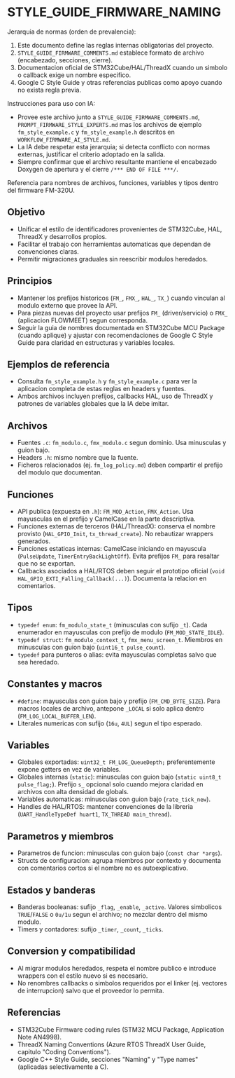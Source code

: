 # STYLE_GUIDE_FIRMWARE_NAMING

Jerarquia de normas (orden de prevalencia):
1. Este documento define las reglas internas obligatorias del proyecto.
2. `STYLE_GUIDE_FIRMWARE_COMMENTS.md` establece formato de archivo (encabezado, secciones, cierre).
3. Documentacion oficial de STM32Cube/HAL/ThreadX cuando un simbolo o callback exige un nombre especifico.
4. Google C Style Guide y otras referencias publicas como apoyo cuando no exista regla previa.

Instrucciones para uso con IA:
- Provee este archivo junto a `STYLE_GUIDE_FIRMWARE_COMMENTS.md`, `PROMPT_FIRMWARE_STYLE_EXPERTS.md` mas los archivos de ejemplo `fm_style_example.c` y `fm_style_example.h` descritos en `WORKFLOW_FIRMWARE_AI_STYLE.md`.
- La IA debe respetar esta jerarquia; si detecta conflicto con normas externas, justificar el criterio adoptado en la salida.
- Siempre confirmar que el archivo resultante mantiene el encabezado Doxygen de apertura y el cierre `/*** END OF FILE ***/`.


Referencia para nombres de archivos, funciones, variables y tipos dentro del firmware FM-320U.

## Objetivo
- Unificar el estilo de identificadores provenientes de STM32Cube, HAL, ThreadX y desarrollos propios.
- Facilitar el trabajo con herramientas automaticas que dependan de convenciones claras.
- Permitir migraciones graduales sin reescribir modulos heredados.

## Principios
- Mantener los prefijos historicos (`FM_`, `FMX_`, `HAL_`, `TX_`) cuando vinculan al modulo externo que provee la API.
- Para piezas nuevas del proyecto usar prefijos `FM_` (driver/servicio) o `FMX_` (aplicacion FLOWMEET) segun corresponda.
- Seguir la guia de nombres documentada en STM32Cube MCU Package (cuando aplique) y ajustar con recomendaciones de Google C Style Guide para claridad en estructuras y variables locales.


## Ejemplos de referencia
- Consulta `fm_style_example.h` y `fm_style_example.c` para ver la aplicacion completa de estas reglas en headers y fuentes.
- Ambos archivos incluyen prefijos, callbacks HAL, uso de ThreadX y patrones de variables globales que la IA debe imitar.

## Archivos
- Fuentes `.c`: `fm_modulo.c`, `fmx_modulo.c` segun dominio. Usa minusculas y guion bajo.
- Headers `.h`: mismo nombre que la fuente.
- Ficheros relacionados (ej. `fm_log_policy.md`) deben compartir el prefijo del modulo que documentan.

## Funciones
- API publica (expuesta en `.h`): `FM_MOD_Action`, `FMX_Action`. Usa mayusculas en el prefijo y CamelCase en la parte descriptiva.
- Funciones externas de terceros (HAL/ThreadX): conserva el nombre provisto (`HAL_GPIO_Init`, `tx_thread_create`). No rebautizar wrappers generados.
- Funciones estaticas internas: CamelCase iniciando en mayuscula (`PulseUpdate`, `TimerEntryBackLightOff`). Evita prefijos `FM_` para resaltar que no se exportan.
- Callbacks asociados a HAL/RTOS deben seguir el prototipo oficial (`void HAL_GPIO_EXTI_Falling_Callback(...)`). Documenta la relacion en comentarios.

## Tipos
- `typedef enum`: `fm_modulo_state_t` (minusculas con sufijo `_t`). Cada enumerador en mayusculas con prefijo de modulo (`FM_MOD_STATE_IDLE`).
- `typedef struct`: `fm_modulo_context_t`, `fmx_menu_screen_t`. Miembros en minusculas con guion bajo (`uint16_t pulse_count`).
- `typedef` para punteros o alias: evita mayusculas completas salvo que sea heredado.

## Constantes y macros
- `#define`: mayusculas con guion bajo y prefijo (`FM_CMD_BYTE_SIZE`). Para macros locales de archivo, antepone `_LOCAL` si solo aplica dentro (`FM_LOG_LOCAL_BUFFER_LEN`).
- Literales numericas con sufijo (`16u`, `4UL`) segun el tipo esperado.

## Variables
- Globales exportadas: `uint32_t FM_LOG_QueueDepth;` preferentemente expone getters en vez de variables.
- Globales internas (`static`): minusculas con guion bajo (`static uint8_t pulse_flag;`). Prefijo `s_` opcional solo cuando mejora claridad en archivos con alta densidad de globals.
- Variables automaticas: minusculas con guion bajo (`rate_tick_new`).
- Handles de HAL/RTOS: mantener convenciones de la libreria (`UART_HandleTypeDef huart1`, `TX_THREAD main_thread`).

## Parametros y miembros
- Parametros de funcion: minusculas con guion bajo (`const char *args`).
- Structs de configuracion: agrupa miembros por contexto y documenta con comentarios cortos si el nombre no es autoexplicativo.

## Estados y banderas
- Banderas booleanas: sufijo `_flag`, `_enable`, `_active`. Valores simbolicos `TRUE`/`FALSE` o `0u/1u` segun el archivo; no mezclar dentro del mismo modulo.
- Timers y contadores: sufijo `_timer`, `_count`, `_ticks`.

## Conversion y compatibilidad
- Al migrar modulos heredados, respeta el nombre publico e introduce wrappers con el estilo nuevo si es necesario.
- No renombres callbacks o simbolos requeridos por el linker (ej. vectores de interrupcion) salvo que el proveedor lo permita.

## Referencias
- STM32Cube Firmware coding rules (STM32 MCU Package, Application Note AN4998).
- ThreadX Naming Conventions (Azure RTOS ThreadX User Guide, capitulo "Coding Conventions").
- Google C++ Style Guide, secciones "Naming" y "Type names" (aplicadas selectivamente a C).

